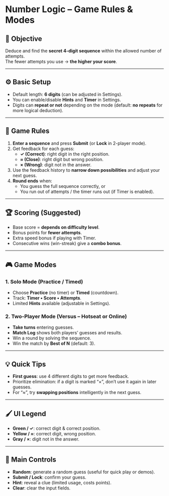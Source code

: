 # Number Logic – Game Rules & Modes

## 🎯 Objective
Deduce and find the **secret 4-digit sequence** within the allowed number of attempts.  
The fewer attempts you use → **the higher your score**.

---

## ⚙️ Basic Setup
- Default length: **6 digits** (can be adjusted in Settings).
- You can enable/disable **Hints** and **Timer** in Settings.
- Digits can **repeat or not** depending on the mode (default: **no repeats** for more logical deduction).

---

## 📜 Game Rules
1. **Enter a sequence** and press **Submit** (or **Lock** in 2-player mode).
2. Get feedback for each guess:
   - **✓ (Correct)**: right digit in the right position.
   - **≈ (Close)**: right digit but wrong position.
   - **× (Wrong)**: digit not in the answer.
3. Use the feedback history to **narrow down possibilities** and adjust your next guess.
4. **Round ends** when:
   - You guess the full sequence correctly, or
   - You run out of attempts / the timer runs out (if Timer is enabled).

---

## 🏆 Scoring (Suggested)
- Base score = **depends on difficulty level**.
- Bonus points for **fewer attempts**.
- Extra speed bonus if playing with Timer.
- Consecutive wins (win-streak) give a **combo bonus**.

---

## 🎮 Game Modes

### 1. **Solo Mode** (Practice / Timed)
- Choose **Practice** (no timer) or **Timed** (countdown).
- Track: **Timer • Score • Attempts**.
- Limited **Hints** available (adjustable in Settings).

### 2. **Two-Player Mode** (Versus – Hotseat or Online)
- **Take turns** entering guesses.
- **Match Log** shows both players’ guesses and results.
- Win a round by solving the sequence.
- Win the match by **Best of N** (default: 3).

---

## 💡 Quick Tips
- **First guess**: use 4 different digits to get more feedback.
- Prioritize elimination: if a digit is marked “×”, don’t use it again in later guesses.
- For “≈”, try **swapping positions** intelligently in the next guess.

---

## 🖌 UI Legend
- **Green / ✓**: correct digit & correct position.
- **Yellow / ≈**: correct digit, wrong position.
- **Gray / ×**: digit not in the answer.

---

## 🎯 Main Controls
- **Random**: generate a random guess (useful for quick play or demos).
- **Submit / Lock**: confirm your guess.
- **Hint**: reveal a clue (limited usage, costs points).
- **Clear**: clear the input fields.
